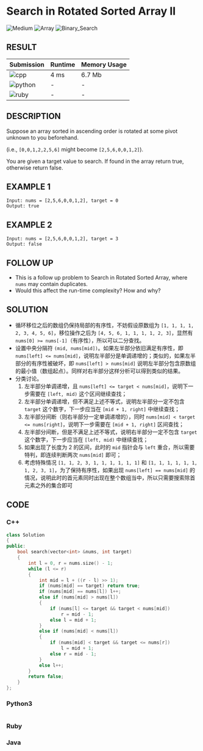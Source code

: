 # Search in Rotated Sorted Array II

![Medium](https://img.shields.io/badge/-Medium-f0ad4e.svg) ![Array](https://img.shields.io/badge/数组-Array-007ec6.svg) ![Binary_Search](https://img.shields.io/badge/二分查找-Binary_Search-007ec6.svg)

## RESULT

| Submission                                                        | Runtime | Memory Usage |
| ----------------------------------------------------------------- | ------- | ------------ |
| ![cpp](https://img.shields.io/badge/leetcode081-cpp-f34b7d.svg)   | 4 ms    | 6.7 Mb       |
| ![python](https://img.shields.io/badge/leetcode081-py-3572A5.svg) | -       | -            |
| ![ruby](https://img.shields.io/badge/leetcode081-rb-701516.svg)   | -       | -            |

## DESCRIPTION

Suppose an array sorted in ascending order is rotated at some pivot unknown to you beforehand.

(i.e., `[0,0,1,2,2,5,6]` might become `[2,5,6,0,0,1,2]`).

You are given a target value to search. If found in the array return true, otherwise return false.

## EXAMPLE 1

```plain
Input: nums = [2,5,6,0,0,1,2], target = 0
Output: true
```

## EXAMPLE 2

```plain
Input: nums = [2,5,6,0,0,1,2], target = 3
Output: false
```

## FOLLOW UP

* This is a follow up problem to Search in Rotated Sorted Array, where `nums` may contain duplicates.
* Would this affect the run-time complexity? How and why?

## SOLUTION

* 循环移位之后的数组仍保持局部的有序性，不妨假设原数组为 `[1, 1, 1, 1, 2, 3, 4, 5, 6]`，移位操作之后为 `[4, 5, 6, 1, 1, 1, 1, 2, 3]`，显然有 `nums[0] >= nums[-1]`（有序性），所以可以二分查找。
* 设置中央分隔符 `(mid, nums[mid])`。如果左半部分依旧满足有序性，即 `nums[left] <= nums[mid]`，说明左半部分是单调递增的；类似的，如果左半部分的有序性被破坏，即 `nums[left] > nums[mid]` 说明左半部分包含原数组的最小值（数组起点）。同样对右半部分这样分析可以得到类似的结果。
* 分类讨论。
  1. 左半部分单调递增，且 `nums[left] <= target < nums[mid]`，说明下一步需要在 `[left, mid)` 这个区间继续查找；
  2. 左半部分单调递增，但不满足上述不等式，说明左半部分一定不包含 `target` 这个数字，下一步应当在 `[mid + 1, right]` 中继续查找；
  3. 左半部分间断（则右半部分一定单调递增的），同时 `nums[mid] < target <= nums[right]`，说明下一步需要在 `[mid + 1, right]` 区间查找；
  4. 左半部分间断，但是不满足上述不等式，说明右半部分一定不包含 `target` 这个数字，下一步应当在 `[left, mid)` 中继续查找；
  5. 如果出现了长度为 2 的区间，此时的 `mid` 指针会与 `left` 重合，所以需要特判，即连续判断两次 `nums[mid]` 即可；
  6. 考虑特殊情况 `[1, 1, 2, 3, 1, 1, 1, 1, 1, 1]` 和 `[1, 1, 1, 1, 1, 1, 1, 2, 3, 1]`，为了保持有序性，如果出现 `nums[left] == nums[mid]` 的情况，说明此时的首元素同时出现在整个数组当中，所以只需要搜索除首元素之外的集合即可

## CODE

### C++

```cpp
class Solution
{
public:
    bool search(vector<int> &nums, int target)
    {
        int l = 0, r = nums.size() - 1;
        while (l <= r)
        {
            int mid = l + ((r - l) >> 1);
            if (nums[mid] == target) return true;
            if (nums[mid] == nums[l]) l++;
            else if (nums[mid] > nums[l])
            {
                if (nums[l] <= target && target < nums[mid])
                    r = mid - 1;
                else l = mid + 1;
            }
            else if (nums[mid] < nums[l])
            {
                if (nums[mid] < target && target <= nums[r])
                    l = mid + 1;
                else r = mid - 1;
            }
            else l++;
        }
        return false;
    }
};
```

### Python3

```python
```

### Ruby

### Java
